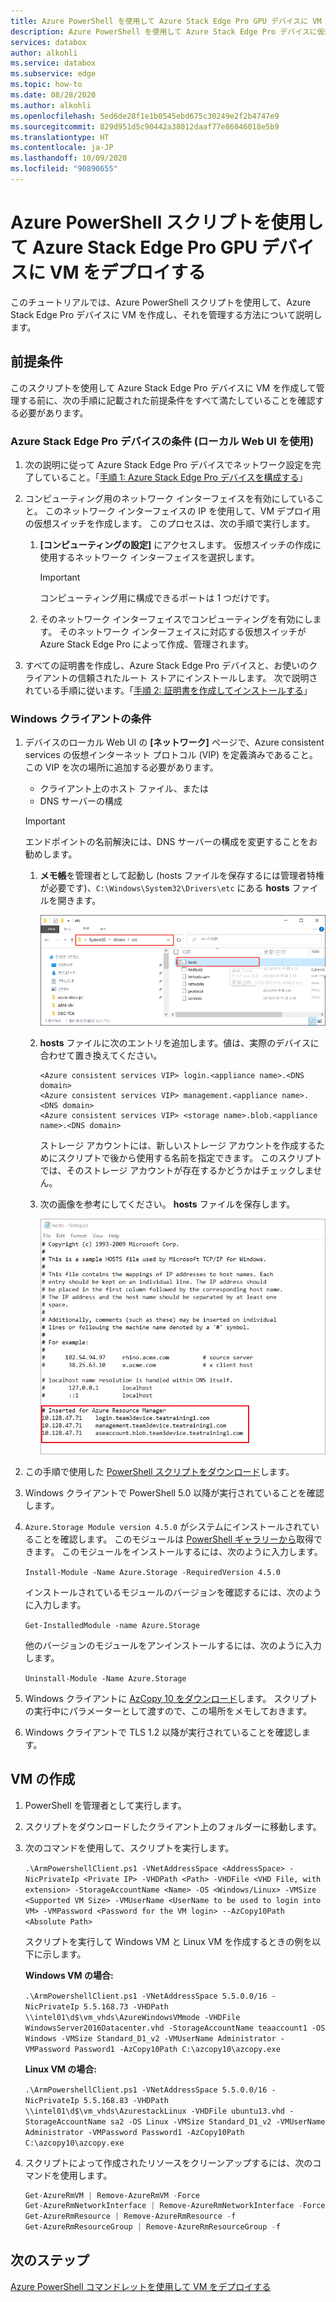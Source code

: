 ```yaml
---
title: Azure PowerShell を使用して Azure Stack Edge Pro GPU デバイスに VM をデプロイする
description: Azure PowerShell を使用して Azure Stack Edge Pro デバイスに仮想マシン (VM) を作成し、それを管理する方法について説明します。
services: databox
author: alkohli
ms.service: databox
ms.subservice: edge
ms.topic: how-to
ms.date: 08/28/2020
ms.author: alkohli
ms.openlocfilehash: 5ed6de28f1e1b0545ebd675c30249e2f2b4747e9
ms.sourcegitcommit: 829d951d5c90442a38012daaf77e86046018e5b9
ms.translationtype: HT
ms.contentlocale: ja-JP
ms.lasthandoff: 10/09/2020
ms.locfileid: "90890655"
---
```

# <a name="deploy-vms-on-your-azure-stack-edge-pro-gpu-device-via-azure-powershell-script"></a>Azure PowerShell スクリプトを使用して Azure Stack Edge Pro GPU デバイスに VM をデプロイする

<!--[!INCLUDE [applies-to-skus](../../includes/azure-stack-edge-applies-to-all-sku.md)]-->

このチュートリアルでは、Azure PowerShell スクリプトを使用して、Azure Stack Edge Pro デバイスに VM を作成し、それを管理する方法について説明します。

## <a name="prerequisites"></a>前提条件

このスクリプトを使用して Azure Stack Edge Pro デバイスに VM を作成して管理する前に、次の手順に記載された前提条件をすべて満たしていることを確認する必要があります。

### <a name="for-azure-stack-edge-pro-device-via-the-local-web-ui"></a>Azure Stack Edge Pro デバイスの条件 (ローカル Web UI を使用)

1. 次の説明に従って Azure Stack Edge Pro デバイスでネットワーク設定を完了していること。「[手順 1: Azure Stack Edge Pro デバイスを構成する](azure-stack-edge-j-series-connect-resource-manager.md#step-1-configure-azure-stack-edge-pro-device)」

2. コンピューティング用のネットワーク インターフェイスを有効にしていること。 このネットワーク インターフェイスの IP を使用して、VM デプロイ用の仮想スイッチを作成します。 このプロセスは、次の手順で実行します。

    1. **[コンピューティングの設定]** にアクセスします。 仮想スイッチの作成に使用するネットワーク インターフェイスを選択します。

        > [!IMPORTANT] 
        > コンピューティング用に構成できるポートは 1 つだけです。

    2. そのネットワーク インターフェイスでコンピューティングを有効にします。 そのネットワーク インターフェイスに対応する仮想スイッチが Azure Stack Edge Pro によって作成、管理されます。

3. すべての証明書を作成し、Azure Stack Edge Pro デバイスと、お使いのクライアントの信頼されたルート ストアにインストールします。 次で説明されている手順に従います。「[手順 2: 証明書を作成してインストールする](azure-stack-edge-j-series-connect-resource-manager.md#step-2-create-and-install-certificates)」

### <a name="for-your-windows-client"></a>Windows クライアントの条件

1. デバイスのローカル Web UI の **[ネットワーク]** ページで、Azure consistent services の仮想インターネット プロトコル (VIP) を定義済みであること。 この VIP を次の場所に追加する必要があります。

    - クライアント上のホスト ファイル、または
    - DNS サーバーの構成
    
    > [!IMPORTANT]
    > エンドポイントの名前解決には、DNS サーバーの構成を変更することをお勧めします。

    1. **メモ帳**を管理者として起動し (hosts ファイルを保存するには管理者特権が必要です)、`C:\Windows\System32\Drivers\etc` にある **hosts** ファイルを開きます。
    
        ![エクスプローラーの hosts ファイル](media/azure-stack-edge-j-series-connect-resource-manager/hosts-file.png)
    
    2. **hosts** ファイルに次のエントリを追加します。値は、実際のデバイスに合わせて置き換えてください。
    
        ```
        <Azure consistent services VIP> login.<appliance name>.<DNS domain>
        <Azure consistent services VIP> management.<appliance name>.<DNS domain>
        <Azure consistent services VIP> <storage name>.blob.<appliance name>.<DNS domain>
        ```
        ストレージ アカウントには、新しいストレージ アカウントを作成するためにスクリプトで後から使用する名前を指定できます。 このスクリプトでは、そのストレージ アカウントが存在するかどうかはチェックしません。

    3. 次の画像を参考にしてください。 **hosts** ファイルを保存します。

        ![メモ帳で開いた hosts ファイル](media/azure-stack-edge-j-series-deploy-virtual-machine-cli-python/hosts-screenshot-boxed.png)

2. この手順で使用した [PowerShell スクリプトをダウンロード](https://aka.ms/ase-vm-powershell)します。

3. Windows クライアントで PowerShell 5.0 以降が実行されていることを確認します。

4. `Azure.Storage Module version 4.5.0` がシステムにインストールされていることを確認します。 このモジュールは [PowerShell ギャラリーから](https://www.powershellgallery.com/packages/Azure.Storage/4.5.0)取得できます。 このモジュールをインストールするには、次のように入力します。

    `Install-Module -Name Azure.Storage -RequiredVersion 4.5.0`

    インストールされているモジュールのバージョンを確認するには、次のように入力します。

    `Get-InstalledModule -name Azure.Storage`

    他のバージョンのモジュールをアンインストールするには、次のように入力します。

    `Uninstall-Module -Name Azure.Storage`

5. Windows クライアントに [AzCopy 10 をダウンロード](https://docs.microsoft.com/azure/storage/common/storage-use-azcopy-v10#download-azcopy)します。 スクリプトの実行中にパラメーターとして渡すので、この場所をメモしておきます。

6. Windows クライアントで TLS 1.2 以降が実行されていることを確認します。


## <a name="create-a-vm"></a>VM の作成

1. PowerShell を管理者として実行します。
2. スクリプトをダウンロードしたクライアント上のフォルダーに移動します。  
3. 次のコマンドを使用して、スクリプトを実行します。
 
    `.\ArmPowershellClient.ps1 -VNetAddressSpace <AddressSpace> -NicPrivateIp <Private IP> -VHDPath <Path> -VHDFile <VHD File, with extension> -StorageAccountName <Name> -OS <Windows/Linux> -VMSize <Supported VM Size> -VMUserName <UserName to be used to login into VM> -VMPassword <Password for the VM login> --AzCopy10Path <Absolute Path>`

    スクリプトを実行して Windows VM と Linux VM を作成するときの例を以下に示します。

    **Windows VM の場合:**

    `.\ArmPowershellClient.ps1 -VNetAddressSpace 5.5.0.0/16 -NicPrivateIp 5.5.168.73 -VHDPath \\intel01\d$\vm_vhds\AzureWindowsVMmode -VHDFile WindowsServer2016Datacenter.vhd -StorageAccountName teaaccount1 -OS Windows -VMSize Standard_D1_v2 -VMUserName Administrator -VMPassword Password1 -AzCopy10Path C:\azcopy10\azcopy.exe`

    **Linux VM の場合:**

    `.\ArmPowershellClient.ps1 -VNetAddressSpace 5.5.0.0/16 -NicPrivateIp 5.5.168.83 -VHDPath \\intel01\d$\vm_vhds\AzurestackLinux -VHDFile ubuntu13.vhd -StorageAccountName sa2 -OS Linux -VMSize Standard_D1_v2 -VMUserName Administrator -VMPassword Password1 -AzCopy10Path C:\azcopy10\azcopy.exe`
    
4. スクリプトによって作成されたリソースをクリーンアップするには、次のコマンドを使用します。
    
    ```powershell
    Get-AzureRmVM | Remove-AzureRmVM -Force
    Get-AzureRmNetworkInterface | Remove-AzureRmNetworkInterface -Force
    Get-AzureRmResource | Remove-AzureRmResource -f
    Get-AzureRmResourceGroup | Remove-AzureRmResourceGroup -f
    ```


## <a name="next-steps"></a>次のステップ

[Azure PowerShell コマンドレットを使用して VM をデプロイする](azure-stack-edge-j-series-deploy-virtual-machine-powershell.md)
